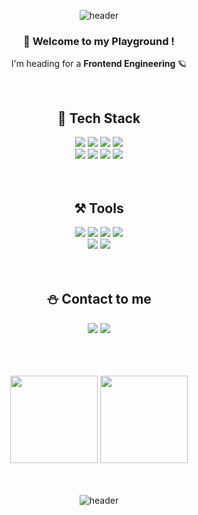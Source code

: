<div align="center">

![header](https://capsule-render.vercel.app/api?type=waving&height=300&color=gradient&text=Haizel's%20%20Playground&animation=twinkling&fontAlign=50&fontColor=fff&fontSize=70)

  ### 🚀 Welcome to my Playground ! <br />
  I'm heading for a **Frontend Engineering** 🪐 <br />
 
 <br /> 
  
## 🌿 Tech Stack 
<img src="https://img.shields.io/badge/HTML5-E34F26?style=flat&logo=HTML5&logoColor=white" />
<img src="https://img.shields.io/badge/CSS3-1572B6?style=flat&logo=CSS3&logoColor=white" />
<img src="https://img.shields.io/badge/JavaScript-F7DF1E?style=flat&logo=JavaScript&logoColor=white" />
<img src="https://img.shields.io/badge/React-61DAFB?style=flat&logo=React&logoColor=white" />
<br/>
<img src="https://img.shields.io/badge/styled-components-DB7093?style=flat&logo=styled-components&logoColor=white" />
<img src="https://img.shields.io/badge/Redux-764ABC?style=flat&logo=Redux&logoColor=white" />
<img src="https://img.shields.io/badge/Visual Studio Code-007ACC?style=flat&logo=Visual Studio Code&logoColor=white" />
<img src="https://img.shields.io/badge/Typescript-3178C6?style=flat&logo=Typescript&logoColor=white"/> 

<br />
<br />
<br />    
  
## ⚒️ Tools 
<img src="https://img.shields.io/badge/github-181717?style=flat&logo=github&logoColor=white">
<img src="https://img.shields.io/badge/Amazon AWS-232F3E?style=flat&logo=Amazon AWS&logoColor=white">
<img src="https://img.shields.io/badge/Amazon S3-569A31?style=flat&logo=Amazon S3&logoColor=white"> 
<img src="https://img.shields.io/badge/Postman-FF6C37?style=flat&logo=Postman&logoColor=white"> 
<br />
<img src="https://img.shields.io/badge/Notion-000000?style=flat&logo=Notion&logoColor=white">
<img src="https://img.shields.io/badge/Figma-F24E1E?style=flat&logo=Figma&logoColor=white" />
  
<br />
<br />  
<br />  
  
## ⛄️ Contact to me 
<a href="https://velog.io/@haizel"><img src="https://img.shields.io/badge/Velog-3DDC84?style=flat&logo=Blogger&logoColor=white"/></a>
<a href="mailto:shyoeun5000@gmail.com"><img src="https://img.shields.io/badge/Gmail-F09C73?style=flat-flat&logo=gmail&logoColor=white"/></a>  
  
<br />  
<br />
<br />

<img src="https://github-readme-stats.vercel.app/api?username=haizellatte&show_icons=true" height="140"> 
<img src="https://github-readme-stats.vercel.app/api/top-langs/?username=haizellatte&layout=compact&theme=white" height="140">
  
<br />  
<br />
<br />

![header](https://capsule-render.vercel.app/api?type=waving&height=250&color=gradient&animation=twinkling&section=footer)
</div>
